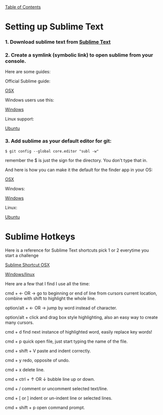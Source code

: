 [Table of Contents](readme.md)

# Setting up Sublime Text 

### 1. Download sublime text from [Sublime Text](http://www.sublimetext.com/)

### 2. Create a symlink (symbolic link) to open sublime from your console.

Here are some guides:

Official Sublime guide:

[OSX](https://www.sublimetext.com/docs/2/osx_command_line.html)

Windows users use this:

[Windows](http://stackoverflow.com/questions/9440639/sublime-text-from-command-line-win7)

Linux support:

[Ubuntu](http://askubuntu.com/questions/172698/how-do-i-install-sublime-text-2/227617#227617)

### 3. Add sublime as your default editor for git:

```$ git config --global core.editor "subl -w"```

remember the $ is just the sign for the directory. You don't type that in.

And here is how you can make it the default for the finder app in your OS:

[OSX](http://www.youtube.com/watch?v=iMpYa5WZUTg)

Windows:

[Windows](http://stackoverflow.com/questions/9450895/sublime-as-default-editor)

Linux: 

[Ubuntu](http://askubuntu.com/questions/396938/how-do-i-make-sublime-text-3-the-default-text-editor)


# Sublime Hotkeys

Here is a reference for Sublime Text shortcuts pick 1 or 2 everytime you start a challenge 

[Sublime Shortcut OSX](http://sublime-text-unofficial-documentation.readthedocs.org/en/latest/reference/keyboard_shortcuts_osx.html)

[Windows/linux](http://sublime-text-unofficial-documentation.readthedocs.org/en/latest/reference/keyboard_shortcuts_win.html)

Here are a few that I find I use all the time:

cmd + &#8592; OR &#8594;  go to beginning or end of line from cursors current location, combine with shift to highlight the whole line.

option/alt + &#8592; OR &#8594; jump by word instead of character.

option/alt + click and drag  box style highlighting, also an easy way to create many cursors.

cmd + d find next instance of highlighted word, easily replace key words!

cmd + p quick open file, just start typing the name of the file. 

cmd + shift + V paste and indent correctly. 

cmd + y redo, opposite of undo.

cmd + x delete line.

cmd + ctrl + &#8593; OR &#8595; bubble line up or down.

cmd + / comment or uncomment selected text/line.

cmd + [ or ] indent or un-indent line or selected lines.

cmd + shift + p open command prompt. 












